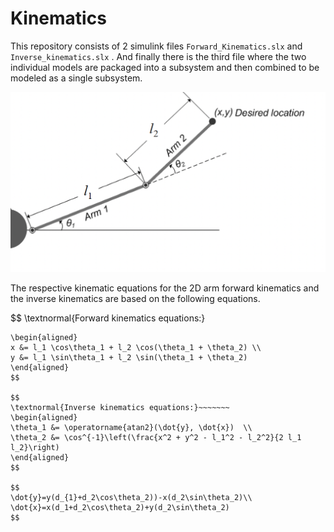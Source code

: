 # Kinematics

This repository consists of 2 simulink files `Forward_Kinematics.slx` and `Inverse_kinematics.slx` . And finally there is the third file where the two individual models are packaged into a subsystem and then combined to be modeled as a single subsystem. 

![Kinematics](kinematics.png)

The respective kinematic equations for the 2D arm forward kinematics and the inverse kinematics are based on the following equations. 

$$
\textnormal{Forward kinematics equations:}
~~~~~~~
\begin{aligned}
x &= l_1 \cos\theta_1 + l_2 \cos(\theta_1 + \theta_2) \\
y &= l_1 \sin\theta_1 + l_2 \sin(\theta_1 + \theta_2)
\end{aligned}
$$

$$
\textnormal{Inverse kinematics equations:}~~~~~~~
\begin{aligned}
\theta_1 &= \operatorname{atan2}(\dot{y}, \dot{x})  \\
\theta_2 &= \cos^{-1}\left(\frac{x^2 + y^2 - l_1^2 - l_2^2}{2 l_1 l_2}\right)
\end{aligned}
$$

$$
\dot{y}=y(d_{1}+d_2\cos\theta_2))-x(d_2\sin\theta_2)\\
\dot{x}=x(d_1+d_2\cos\theta_2)+y(d_2\sin\theta_2)
$$
